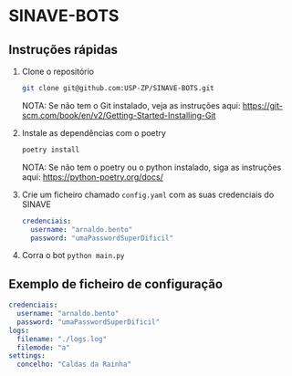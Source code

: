 # SINAVE-BOTS

## Instruções rápidas

1. Clone o repositório

    ```bash
    git clone git@github.com:USP-ZP/SINAVE-BOTS.git
    ```

    NOTA: Se não tem o Git instalado, veja as instruções aqui: https://git-scm.com/book/en/v2/Getting-Started-Installing-Git

2. Instale as dependências com o poetry

    ```bash
    poetry install
    ```

    NOTA: Se não tem o poetry ou o python instalado, siga as instruções aqui: https://python-poetry.org/docs/

3. Crie um ficheiro chamado `config.yaml` com as suas credenciais do SINAVE

    ```yaml
    credenciais:
      username: "arnaldo.bento"
      password: "umaPasswordSuperDificil"
    ```

4. Corra o bot `python main.py`


## Exemplo de ficheiro de configuração

```yaml
credenciais:
  username: "arnaldo.bento"
  password: "umaPasswordSuperDificil"
logs:
  filename: "./logs.log"
  filemode: "a"
settings:
  concelho: "Caldas da Rainha"
```
